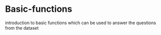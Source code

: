# Basic-functions
introduction to basic functions which can be used to answer the questions from the dataset
